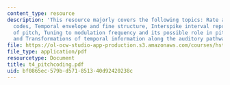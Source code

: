 ```yaml
---
content_type: resource
description: 'This resource majorly covers the following topics: Rate and temporal
  codes, Temporal envelope and fine structure, Interspike interval representation
  of pitch, Tuning to modulation frequency and its possible role in pitch coding,
  and Transformations of temporal information along the auditory pathway.'
file: https://ol-ocw-studio-app-production.s3.amazonaws.com/courses/hst-723j-neural-coding-and-perception-of-sound-spring-2005/bf0865ec579bd571851340d92420238c_t4_pitchcoding.pdf
file_type: application/pdf
resourcetype: Document
title: t4_pitchcoding.pdf
uid: bf0865ec-579b-d571-8513-40d92420238c
---
```

